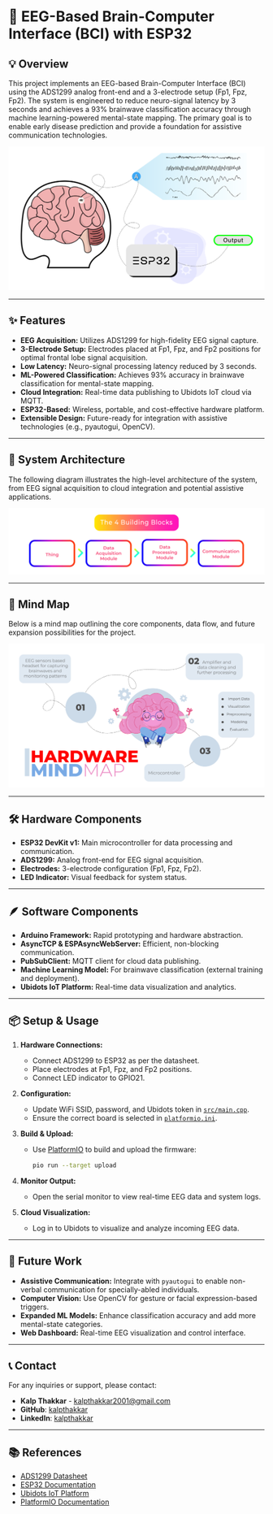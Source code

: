 # 🚀 EEG-Based Brain-Computer Interface (BCI) with ESP32

## 💡 Overview

This project implements an EEG-based Brain-Computer Interface (BCI) using the ADS1299 analog front-end and a 3-electrode setup (Fp1, Fpz, Fp2). The system is engineered to reduce neuro-signal latency by 3 seconds and achieves a 93% brainwave classification accuracy through machine learning-powered mental-state mapping. The primary goal is to enable early disease prediction and provide a foundation for assistive communication technologies.

![High-Level Architecture](images/high-level-architecture.png)

---

## ✨ Features

- **EEG Acquisition:** Utilizes ADS1299 for high-fidelity EEG signal capture.
- **3-Electrode Setup:** Electrodes placed at Fp1, Fpz, and Fp2 positions for optimal frontal lobe signal acquisition.
- **Low Latency:** Neuro-signal processing latency reduced by 3 seconds.
- **ML-Powered Classification:** Achieves 93% accuracy in brainwave classification for mental-state mapping.
- **Cloud Integration:** Real-time data publishing to Ubidots IoT cloud via MQTT.
- **ESP32-Based:** Wireless, portable, and cost-effective hardware platform.
- **Extensible Design:** Future-ready for integration with assistive technologies (e.g., pyautogui, OpenCV).

---

## 🧩 System Architecture

The following diagram illustrates the high-level architecture of the system, from EEG signal acquisition to cloud integration and potential assistive applications.

![Building Blocks](images/building-blocks.png)

---

## 🧠 Mind Map

Below is a mind map outlining the core components, data flow, and future expansion possibilities for the project.

![Mindmap](images/mindmap.png)

---

## 🛠️ Hardware Components

- **ESP32 DevKit v1:** Main microcontroller for data processing and communication.
- **ADS1299:** Analog front-end for EEG signal acquisition.
- **Electrodes:** 3-electrode configuration (Fp1, Fpz, Fp2).
- **LED Indicator:** Visual feedback for system status.

---

## 🪶 Software Components

- **Arduino Framework:** Rapid prototyping and hardware abstraction.
- **AsyncTCP & ESPAsyncWebServer:** Efficient, non-blocking communication.
- **PubSubClient:** MQTT client for cloud data publishing.
- **Machine Learning Model:** For brainwave classification (external training and deployment).
- **Ubidots IoT Platform:** Real-time data visualization and analytics.

---

## 📦 Setup & Usage

1. **Hardware Connections:**
   - Connect ADS1299 to ESP32 as per the datasheet.
   - Place electrodes at Fp1, Fpz, and Fp2 positions.
   - Connect LED indicator to GPIO21.

2. **Configuration:**
   - Update WiFi SSID, password, and Ubidots token in [`src/main.cpp`](src/main.cpp).
   - Ensure the correct board is selected in [`platformio.ini`](platformio.ini).

3. **Build & Upload:**
   - Use [PlatformIO](https://platformio.org/) to build and upload the firmware:
     ```sh
     pio run --target upload
     ```

4. **Monitor Output:**
   - Open the serial monitor to view real-time EEG data and system logs.

5. **Cloud Visualization:**
   - Log in to Ubidots to visualize and analyze incoming EEG data.

---

## 🧼 Future Work

- **Assistive Communication:** Integrate with `pyautogui` to enable non-verbal communication for specially-abled individuals.
- **Computer Vision:** Use OpenCV for gesture or facial expression-based triggers.
- **Expanded ML Models:** Enhance classification accuracy and add more mental-state categories.
- **Web Dashboard:** Real-time EEG visualization and control interface.

---

## 📞 Contact

For any inquiries or support, please contact:

- **Kalp Thakkar** - [kalpthakkar2001@gmail.com](mailto:kalpthakkar2001@gmail.com)
- **GitHub**: [kalpthakkar](https://github.com/kalpthakkar)
- **LinkedIn**: [kalpthakkar](https://www.linkedin.com/in/kalpthakkar)

---

## 📚 References

- [ADS1299 Datasheet](https://www.ti.com/product/ADS1299)
- [ESP32 Documentation](https://docs.espressif.com/projects/esp-idf/en/latest/esp32/)
- [Ubidots IoT Platform](https://ubidots.com/)
- [PlatformIO Documentation](https://docs.platformio.org/)